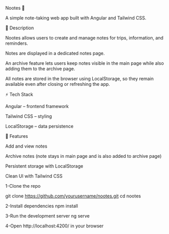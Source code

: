Nootes 📝

A simple note-taking web app built with Angular and Tailwind CSS.

📖 Description

Nootes allows users to create and manage notes for trips, information, and reminders.

Notes are displayed in a dedicated notes page.

An archive feature lets users keep notes visible in the main page while also adding them to the archive page.

All notes are stored in the browser using LocalStorage, so they remain available even after closing or refreshing the app.

⚡ Tech Stack

Angular – frontend framework

Tailwind CSS – styling

LocalStorage – data persistence

🚀 Features

Add and view notes

Archive notes (note stays in main page and is also added to archive page)

Persistent storage with LocalStorage

Clean UI with Tailwind CSS

<!-- SET UP -->

1-Clone the repo

git clone https://github.com/yourusername/nootes.git
cd nootes


2-Install dependencies
npm install


3-Run the development server
ng serve


4-Open http://localhost:4200/ in your browser